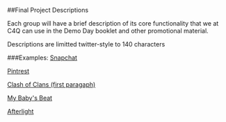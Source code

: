 ##Final Project Descriptions

Each group will have a brief description of its core functionality that we at C4Q can use in the Demo Day booklet and other promotional material.

Descriptions are limitted twitter-style to 140 characters

###Examples:
[Snapchat](https://itunes.apple.com/us/app/snapchat/id447188370?mt=8&v0=WWW-NAUS-ITSTOP100-FREEAPPS&l=en&ign-mpt=uo%3D4)

[Pintrest](https://itunes.apple.com/us/app/pinterest/id429047995?mt=8&v0=WWW-NAUS-ITSTOP100-FREEAPPS&l=en&ign-mpt=uo%3D4)

[Clash of Clans (first paragaph)](https://itunes.apple.com/us/app/clash-of-clans/id529479190?mt=8&v0=WWW-NAUS-ITSTOP100-FREEAPPS&l=en&ign-mpt=uo%3D4)

[My Baby's Beat](https://itunes.apple.com/us/app/my-babys-beat-baby-heart-monitor/id420859056?mt=8&v0=WWW-NAUS-ITSTOP100-PAIDAPPS&l=en&ign-mpt=uo%3D4)

[Afterlight](https://itunes.apple.com/us/app/afterlight/id573116090?mt=8&v0=WWW-NAUS-ITSTOP100-PAIDAPPS&l=en&ign-mpt=uo%3D4)
